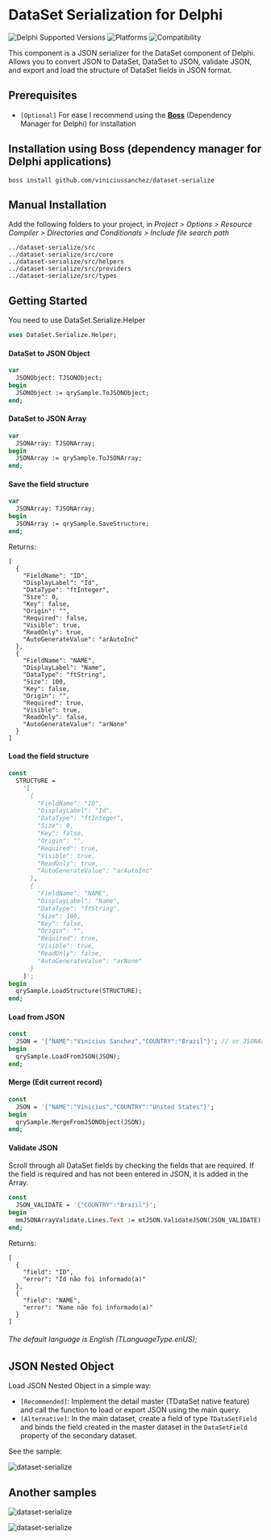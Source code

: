# DataSet Serialization for Delphi
![Delphi Supported Versions](https://img.shields.io/badge/Delphi%20Supported%20Versions-XE3..10.3%20Rio-blue.svg)
![Platforms](https://img.shields.io/badge/Supported%20platforms-Win32%20and%20Win64-red.svg)
![Compatibility](https://img.shields.io/badge/Compatibility-VCL,%20FireMonkey%20and%20uniGUI-brightgreen.svg)

This component is a JSON serializer for the DataSet component of Delphi. Allows you to convert JSON to DataSet, DataSet to JSON, validate JSON, and export and load the structure of DataSet fields in JSON format.
 
## Prerequisites
 * `[Optional]` For ease I recommend using the [**Boss**](https://github.com/HashLoad/boss) (Dependency Manager for Delphi) for installation
 
## Installation using Boss (dependency manager for Delphi applications)
```
boss install github.com/viniciussanchez/dataset-serialize
```

## Manual Installation
Add the following folders to your project, in *Project > Options > Resource Compiler > Directories and Conditionals > Include file search path*
```
../dataset-serialize/src
../dataset-serialize/src/core
../dataset-serialize/src/helpers
../dataset-serialize/src/providers
../dataset-serialize/src/types
```

## Getting Started
You need to use DataSet.Serialize.Helper
```pascal
uses DataSet.Serialize.Helper;
```

#### DataSet to JSON Object
```pascal
var
  JSONObject: TJSONObject;
begin
  JSONObject := qrySample.ToJSONObject;
end;
```  

#### DataSet to JSON Array
```pascal
var
  JSONArray: TJSONArray;
begin
  JSONArray := qrySample.ToJSONArray;
end;
``` 

#### Save the field structure
```pascal
var
  JSONArray: TJSONArray;
begin
  JSONArray := qrySample.SaveStructure;
end;
``` 

Returns:

``` 
[
  {
    "FieldName": "ID",
    "DisplayLabel": "Id",
    "DataType": "ftInteger",
    "Size": 0,
    "Key": false,
    "Origin": "",
    "Required": false,
    "Visible": true,
    "ReadOnly": true,
    "AutoGenerateValue": "arAutoInc"
  },
  {
    "FieldName": "NAME",
    "DisplayLabel": "Name",
    "DataType": "ftString",
    "Size": 100,
    "Key": false,
    "Origin": "",
    "Required": true,
    "Visible": true,
    "ReadOnly": false,
    "AutoGenerateValue": "arNone"
  }
]
``` 

#### Load the field structure
```pascal
const 
  STRUCTURE = 
    '[
      {
        "FieldName": "ID",
        "DisplayLabel": "Id",
        "DataType": "ftInteger",
        "Size": 0,
        "Key": false,
        "Origin": "",
        "Required": true,
        "Visible": true,
        "ReadOnly": true,
        "AutoGenerateValue": "arAutoInc"
      },
      {
        "FieldName": "NAME",
        "DisplayLabel": "Name",
        "DataType": "ftString",
        "Size": 100,
        "Key": false,
        "Origin": "",
        "Required": true,
        "Visible": true,
        "ReadOnly": false,
        "AutoGenerateValue": "arNone"
      }
    ]';
begin
  qrySample.LoadStructure(STRUCTURE);
end;
``` 

#### Load from JSON
```pascal
const 
  JSON = '{"NAME":"Vinicius Sanchez","COUNTRY":"Brazil"}'; // or JSONArray
begin
  qrySample.LoadFromJSON(JSON);
end;
``` 

#### Merge (Edit current record)
```pascal
const 
  JSON = '{"NAME":"Vinicius","COUNTRY":"United States"}';
begin
  qrySample.MergeFromJSONObject(JSON);
end;
``` 

#### Validate JSON

Scroll through all DataSet fields by checking the fields that are required. If the field is required and has not been entered in JSON, it is added in the Array.

```pascal
const 
  JSON_VALIDATE = '{"COUNTRY":"Brazil"}';
begin
  mmJSONArrayValidate.Lines.Text := mtJSON.ValidateJSON(JSON_VALIDATE).ToString;
end;
``` 

Returns:

``` 
[
  {
    "field": "ID",
    "error": "Id não foi informado(a)"
  },
  {
    "field": "NAME",
    "error": "Name não foi informado(a)"
  }
]
``` 

###### The default language is English (TLanguageType.enUS);

## JSON Nested Object

Load JSON Nested Object in a simple way:
* `[Recommended]`: Implement the detail master (TDataSet native feature) and call the function to load or export JSON using the main query.
* `[Alternative]`: In the main dataset, create a field of type `TDataSetField` and binds the field created in the master dataset in the `DataSetField` property of the secondary dataset.

See the sample:

![dataset-serialize](img/Screenshot_3.png)

## Another samples

![dataset-serialize](img/Screenshot_2.png)

![dataset-serialize](img/Screenshot_1.png)
